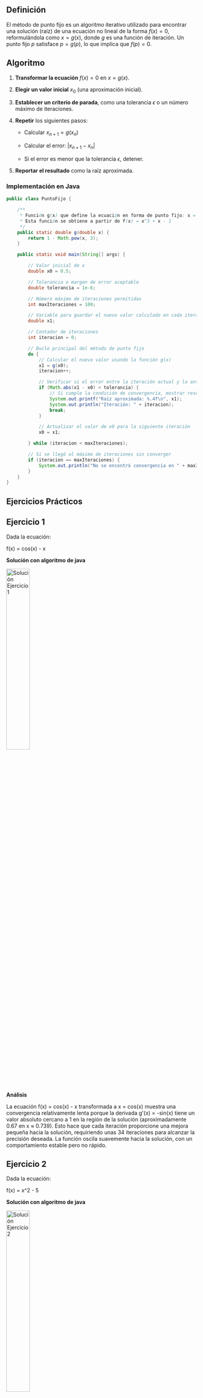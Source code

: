 ## Definición
El método de punto fijo es un algoritmo iterativo utilizado para encontrar una solución (raíz) de una ecuación no lineal de la forma $f(x) = 0$, reformulándola como $x = g(x)$, donde $g$ es una función de iteración. Un punto fijo $p$ satisface $p = g(p)$, lo que implica que $f(p) = 0$.

## Algoritmo
1. **Transformar la ecuación** $f(x) = 0$ en $x = g(x)$.
   
2. **Elegir un valor inicial** $x_0$ (una aproximación inicial).
   
3. **Establecer un criterio de parada**, como una tolerancia $\epsilon$ o un número máximo de iteraciones.
   
4. **Repetir** los siguientes pasos:
   
   - Calcular $x_{n+1} = g(x_n)$
     
   - Calcular el error: $|x_{n+1} - x_n|$
     
   - Si el error es menor que la tolerancia $\epsilon$, detener.
     
5. **Reportar el resultado** como la raíz aproximada.

### Implementación en Java
```java
public class PuntoFijo {

    /**
     * Función g(x) que define la ecuación en forma de punto fijo: x = 1 - x^3
     * Esta función se obtiene a partir de f(x) = x^3 + x - 1
     */
    public static double g(double x) {
        return 1 - Math.pow(x, 3);
    }

    public static void main(String[] args) {

        // Valor inicial de x
        double x0 = 0.5;

        // Tolerancia o margen de error aceptable
        double tolerancia = 1e-6;

        // Número máximo de iteraciones permitidas
        int maxIteraciones = 100;

        // Variable para guardar el nuevo valor calculado en cada iteración
        double x1;

        // Contador de iteraciones
        int iteracion = 0;

        // Bucle principal del método de punto fijo
        do {
            // Calcular el nuevo valor usando la función g(x)
            x1 = g(x0);
            iteracion++;

            // Verificar si el error entre la iteración actual y la anterior es menor que la tolerancia
            if (Math.abs(x1 - x0) < tolerancia) {
                // Si cumple la condición de convergencia, mostrar resultados
                System.out.printf("Raíz aproximada: %.4f\n", x1);
                System.out.println("Iteración: " + iteracion);
                break;
            }

            // Actualizar el valor de x0 para la siguiente iteración
            x0 = x1;

        } while (iteracion < maxIteraciones);

        // Si se llegó al máximo de iteraciones sin converger
        if (iteracion == maxIteraciones) {
            System.out.println("No se encontró convergencia en " + maxIteraciones + " iteraciones.");
        }
    }
}

```
## Ejercicios Prácticos
## Ejercicio 1 
Dada la ecuación:

 f(x) = cos(x) - x  

**Solución con algoritmo de java**

<img src="aaaaa" width="35%" alt="Solución Ejercicio 1">

**Análisis**

La ecuación f(x) = cos(x) - x transformada a x = cos(x) muestra una convergencia relativamente lenta porque la derivada g'(x) = -sin(x) tiene un valor absoluto cercano a 1 en la región de la solución (aproximadamente 0.67 en x ≈ 0.739). Esto hace que cada iteración proporcione una mejora pequeña hacia la solución, requiriendo unas 34 iteraciones para alcanzar la precisión deseada. La función oscila suavemente hacia la solución, con un comportamiento estable pero no rápido.

## Ejercicio 2
Dada la ecuación:

f(x) = x^2 - 5  

**Solución con algoritmo de java**

<img src="aaaaa" width="35%" alt="Solución Ejercicio 2">

**Análisis**

La ecuación f(x) = x² - 5 convertida a x = √5 muestra una convergencia extremadamente rápida porque g(x) = √5 es una función constante con derivada g'(x) = 0, lo que garantiza convergencia inmediata independientemente del valor inicial (siempre que sea razonable). La solución exacta x = 2.2361 se alcanza en solo 2 iteraciones porque cada aplicación de la función siempre devuelve el mismo valor √5, eliminando cualquier error tras la primera iteración. Esta es la convergencia óptima para el método de punto fijo.

## Ejercicio 3 
Dada la ecuación:

f(x) = x^3 - 2x^2 + x - 1  

**Solución con algoritmo de java**

<img src="aaaaa" width="35%" alt="Solución Ejercicio 1">

**Análisis**
## Ejercicio 1 
Dada la ecuación:

f(x) = x^3 - x + 2  en el intervalo [1,2]

**Solución con algoritmo de java**

<img src="aaaaa" width="35%" alt="Solución Ejercicio 1">

**Análisis**

## Ejercicio 1 
Dada la ecuación:

f(x) = x^3 - x + 2  en el intervalo [1,2]

**Solución con algoritmo de java**

<img src="aaaaa" width="35%" alt="Solución Ejercicio 1">

**Análisis**
